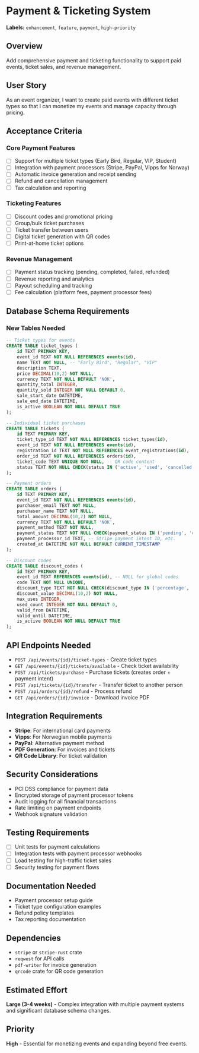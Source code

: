 # Payment & Ticketing System

**Labels:** `enhancement`, `feature`, `payment`, `high-priority`

## Overview
Add comprehensive payment and ticketing functionality to support paid events, ticket sales, and revenue management.

## User Story
As an event organizer, I want to create paid events with different ticket types so that I can monetize my events and manage capacity through pricing.

## Acceptance Criteria

### Core Payment Features
- [ ] Support for multiple ticket types (Early Bird, Regular, VIP, Student)
- [ ] Integration with payment processors (Stripe, PayPal, Vipps for Norway)
- [ ] Automatic invoice generation and receipt sending
- [ ] Refund and cancellation management
- [ ] Tax calculation and reporting

### Ticketing Features  
- [ ] Discount codes and promotional pricing
- [ ] Group/bulk ticket purchases
- [ ] Ticket transfer between users
- [ ] Digital ticket generation with QR codes
- [ ] Print-at-home ticket options

### Revenue Management
- [ ] Payment status tracking (pending, completed, failed, refunded)
- [ ] Revenue reporting and analytics
- [ ] Payout scheduling and tracking
- [ ] Fee calculation (platform fees, payment processor fees)

## Database Schema Requirements

### New Tables Needed
```sql
-- Ticket types for events
CREATE TABLE ticket_types (
    id TEXT PRIMARY KEY,
    event_id TEXT NOT NULL REFERENCES events(id),
    name TEXT NOT NULL, -- "Early Bird", "Regular", "VIP"
    description TEXT,
    price DECIMAL(10,2) NOT NULL,
    currency TEXT NOT NULL DEFAULT 'NOK',
    quantity_total INTEGER,
    quantity_sold INTEGER NOT NULL DEFAULT 0,
    sale_start_date DATETIME,
    sale_end_date DATETIME,
    is_active BOOLEAN NOT NULL DEFAULT TRUE
);

-- Individual ticket purchases
CREATE TABLE tickets (
    id TEXT PRIMARY KEY,
    ticket_type_id TEXT NOT NULL REFERENCES ticket_types(id),
    event_id TEXT NOT NULL REFERENCES events(id),
    registration_id TEXT NOT NULL REFERENCES event_registrations(id),
    order_id TEXT NOT NULL REFERENCES orders(id),
    ticket_code TEXT UNIQUE NOT NULL, -- QR code content
    status TEXT NOT NULL CHECK(status IN ('active', 'used', 'cancelled', 'refunded'))
);

-- Payment orders
CREATE TABLE orders (
    id TEXT PRIMARY KEY,
    event_id TEXT NOT NULL REFERENCES events(id),
    purchaser_email TEXT NOT NULL,
    purchaser_name TEXT NOT NULL,
    total_amount DECIMAL(10,2) NOT NULL,
    currency TEXT NOT NULL DEFAULT 'NOK',
    payment_method TEXT NOT NULL,
    payment_status TEXT NOT NULL CHECK(payment_status IN ('pending', 'completed', 'failed', 'refunded')),
    payment_processor_id TEXT, -- Stripe payment intent ID, etc.
    created_at DATETIME NOT NULL DEFAULT CURRENT_TIMESTAMP
);

-- Discount codes
CREATE TABLE discount_codes (
    id TEXT PRIMARY KEY,
    event_id TEXT REFERENCES events(id), -- NULL for global codes
    code TEXT NOT NULL UNIQUE,
    discount_type TEXT NOT NULL CHECK(discount_type IN ('percentage', 'fixed')),
    discount_value DECIMAL(10,2) NOT NULL,
    max_uses INTEGER,
    used_count INTEGER NOT NULL DEFAULT 0,
    valid_from DATETIME,
    valid_until DATETIME,
    is_active BOOLEAN NOT NULL DEFAULT TRUE
);
```

## API Endpoints Needed
- `POST /api/events/{id}/ticket-types` - Create ticket types
- `GET /api/events/{id}/tickets/available` - Check ticket availability  
- `POST /api/tickets/purchase` - Purchase tickets (creates order + payment intent)
- `POST /api/tickets/{id}/transfer` - Transfer ticket to another person
- `POST /api/orders/{id}/refund` - Process refund
- `GET /api/orders/{id}/invoice` - Download invoice PDF

## Integration Requirements
- **Stripe**: For international card payments
- **Vipps**: For Norwegian mobile payments  
- **PayPal**: Alternative payment method
- **PDF Generation**: For invoices and tickets
- **QR Code Library**: For ticket validation

## Security Considerations
- PCI DSS compliance for payment data
- Encrypted storage of payment processor tokens
- Audit logging for all financial transactions
- Rate limiting on payment endpoints
- Webhook signature validation

## Testing Requirements
- [ ] Unit tests for payment calculations
- [ ] Integration tests with payment processor webhooks
- [ ] Load testing for high-traffic ticket sales
- [ ] Security testing for payment flows

## Documentation Needed
- Payment processor setup guide
- Ticket type configuration examples
- Refund policy templates
- Tax reporting documentation

## Dependencies
- `stripe` or `stripe-rust` crate
- `reqwest` for API calls
- `pdf-writer` for invoice generation
- `qrcode` crate for QR code generation

## Estimated Effort
**Large (3-4 weeks)** - Complex integration with multiple payment systems and significant database schema changes.

## Priority
**High** - Essential for monetizing events and expanding beyond free events.